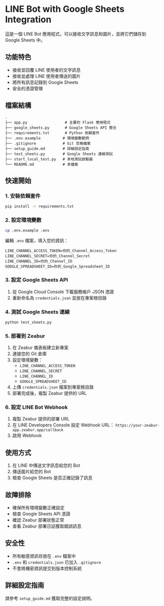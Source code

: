 # LINE Bot with Google Sheets Integration

這是一個 LINE Bot 應用程式，可以接收文字訊息和圖片，並將它們儲存到 Google Sheets 中。

## 功能特色

- 接收並回覆 LINE 使用者的文字訊息
- 接收並處理 LINE 使用者傳送的圖片
- 將所有訊息記錄到 Google Sheets
- 安全的憑證管理

## 檔案結構

```
.
├── app.py                 # 主要的 Flask 應用程式
├── google_sheets.py       # Google Sheets API 整合
├── requirements.txt       # Python 依賴套件
├── .env.example          # 環境變數範例
├── .gitignore            # Git 忽略檔案
├── setup_guide.md        # 詳細設定指南
├── test_sheets.py        # Google Sheets 連線測試
├── start_local_test.py   # 本地測試啟動器
└── README.md             # 本檔案
```

## 快速開始

### 1. 安裝依賴套件

```bash
pip install -r requirements.txt
```

### 2. 設定環境變數

```bash
cp .env.example .env
```

編輯 `.env` 檔案，填入您的資訊：

```
LINE_CHANNEL_ACCESS_TOKEN=你的_Channel_Access_Token
LINE_CHANNEL_SECRET=你的_Channel_Secret
LINE_CHANNEL_ID=你的_Channel_ID
GOOGLE_SPREADSHEET_ID=你的_Google_Spreadsheet_ID
```

### 3. 設定 Google Sheets API

1. 從 Google Cloud Console 下載服務帳戶 JSON 憑證
2. 重新命名為 `credentials.json` 並放在專案根目錄

### 4. 測試 Google Sheets 連線

```bash
python test_sheets.py
```

### 5. 部署到 Zeabur

1. 在 Zeabur 儀表板建立新專案
2. 連接您的 Git 倉庫
3. 設定環境變數：
   - `LINE_CHANNEL_ACCESS_TOKEN`
   - `LINE_CHANNEL_SECRET`
   - `LINE_CHANNEL_ID`
   - `GOOGLE_SPREADSHEET_ID`
4. 上傳 `credentials.json` 檔案到專案根目錄
5. 部署完成後，複製 Zeabur 提供的 URL

### 6. 設定 LINE Bot Webhook

1. 複製 Zeabur 提供的部署 URL
2. 在 LINE Developers Console 設定 Webhook URL：
   `https://your-zeabur-app.zeabur.app/callback`
3. 啟用 Webhook

## 使用方式

1. 在 LINE 中傳送文字訊息給您的 Bot
2. 傳送圖片給您的 Bot
3. 檢查 Google Sheets 是否正確記錄了訊息

## 故障排除

- 確保所有環境變數正確設定
- 檢查 Google Sheets API 憑證
- 確認 Zeabur 部署狀態正常
- 查看 Zeabur 部署日誌獲取錯誤訊息

## 安全性

- 所有敏感資訊存放在 `.env` 檔案中
- `.env` 和 `credentials.json` 已加入 `.gitignore`
- 不會將機密資訊提交到版本控制系統

## 詳細設定指南

請參考 `setup_guide.md` 獲取完整的設定說明。